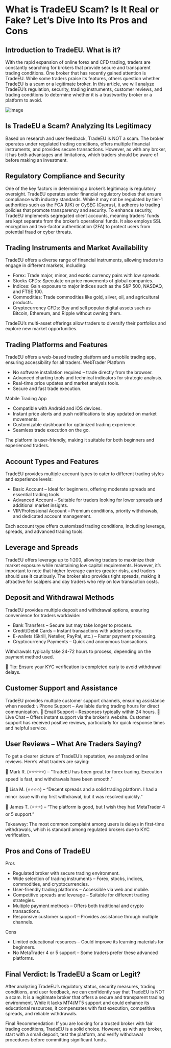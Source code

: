 What is TradeEU Scam? Is It Real or Fake? Let’s Dive Into Its Pros and Cons
======================================================

Introduction to TradeEU. What is it?
------------

With the rapid expansion of online forex and CFD trading, traders are constantly searching for brokers that provide secure and transparent trading conditions. One broker that has recently gained attention is TradeEU. While some traders praise its features, others question whether TradeEU is a scam or a legitimate broker.
In this article, we will analyze TradeEU’s regulation, security, trading instruments, customer reviews, and trading conditions to determine whether it is a trustworthy broker or a platform to avoid.



![image]()

Is TradeEU a Scam? Analyzing Its Legitimacy
--------------------

Based on research and user feedback, TradeEU is NOT a scam. The broker operates under regulated trading conditions, offers multiple financial instruments, and provides secure transactions. However, as with any broker, it has both advantages and limitations, which traders should be aware of before making an investment.


Regulatory Compliance and Security
-----------------------

One of the key factors in determining a broker’s legitimacy is regulatory oversight. TradeEU operates under financial regulatory bodies that ensure compliance with industry standards. While it may not be regulated by tier-1 authorities such as the FCA (UK) or CySEC (Cyprus), it adheres to trading policies that promote transparency and security.
To enhance security, TradeEU implements segregated client accounts, meaning traders' funds are kept separate from the broker’s operational funds. It also employs SSL encryption and two-factor authentication (2FA) to protect users from potential fraud or cyber threats.




Trading Instruments and Market Availability
-----------------

TradeEU offers a diverse range of financial instruments, allowing traders to engage in different markets, including:
- Forex: Trade major, minor, and exotic currency pairs with low spreads.
- Stocks CFDs: Speculate on price movements of global companies.
- Indices: Gain exposure to major indices such as the S&P 500, NASDAQ, and FTSE 100.
- Commodities: Trade commodities like gold, silver, oil, and agricultural products.
- Cryptocurrency CFDs: Buy and sell popular digital assets such as Bitcoin, Ethereum, and Ripple without owning them.

TradeEU’s multi-asset offerings allow traders to diversify their portfolios and explore new market opportunities.


Trading Platforms and Features
-------------------

TradeEU offers a web-based trading platform and a mobile trading app, ensuring accessibility for all traders.
WebTrader Platform
- No software installation required – trade directly from the browser.
- Advanced charting tools and technical indicators for strategic analysis.
- Real-time price updates and market analysis tools.
- Secure and fast trade execution.

Mobile Trading App
- Compatible with Android and iOS devices.
- Instant price alerts and push notifications to stay updated on market movements.
- Customizable dashboard for optimized trading experience.
- Seamless trade execution on the go.

The platform is user-friendly, making it suitable for both beginners and experienced traders.

Account Types and Features
-------------

TradeEU provides multiple account types to cater to different trading styles and experience levels:

- Basic Account – Ideal for beginners, offering moderate spreads and essential trading tools.
-  Advanced Account – Suitable for traders looking for lower spreads and additional market insights.
-  VIP/Professional Account – Premium conditions, priority withdrawals, and dedicated account management.

Each account type offers customized trading conditions, including leverage, spreads, and advanced trading tools.


Leverage and Spreads
------------------------

TradeEU offers leverage up to 1:200, allowing traders to maximize their market exposure while maintaining low capital requirements. However, it’s important to note that higher leverage carries greater risks, and traders should use it cautiously.
The broker also provides tight spreads, making it attractive for scalpers and day traders who rely on low transaction costs.


Deposit and Withdrawal Methods
------------------------

TradeEU provides multiple deposit and withdrawal options, ensuring convenience for traders worldwide:
- Bank Transfers – Secure but may take longer to process.
- Credit/Debit Cards – Instant transactions with added security.
- E-wallets (Skrill, Neteller, PayPal, etc.) – Faster payment processing.
- Cryptocurrency Payments – Quick and anonymous transactions.

Withdrawals typically take 24-72 hours to process, depending on the payment method used.

🚨 Tip: Ensure your KYC verification is completed early to avoid withdrawal delays.


Customer Support and Assistance
------------------------

TradeEU provides multiple customer support channels, ensuring assistance when needed:
📞 Phone Support – Available during trading hours for direct communication.
 📧 Email Support – Responses typically within 24 hours.
 💬 Live Chat – Offers instant support via the broker’s website.
Customer support has received positive reviews, particularly for quick response times and helpful service.


User Reviews – What Are Traders Saying?
------------------------

To get a clearer picture of TradeEU’s reputation, we analyzed online reviews. Here’s what traders are saying:

💬 Mark R. (⭐⭐⭐⭐⭐) – “TradeEU has been great for forex trading. Execution speed is fast, and withdrawals have been smooth.”

💬 Lisa M. (⭐⭐⭐⭐) – “Decent spreads and a solid trading platform. I had a minor issue with my first withdrawal, but it was resolved quickly.”

💬 James T. (⭐⭐⭐) – “The platform is good, but I wish they had MetaTrader 4 or 5 support.”

Takeaway: The most common complaint among users is delays in first-time withdrawals, which is standard among regulated brokers due to KYC verification.


Pros and Cons of TradeEU
------------------------

Pros
- Regulated broker with secure trading environment.
- Wide selection of trading instruments – Forex, stocks, indices, commodities, and cryptocurrencies.
- User-friendly trading platforms – Accessible via web and mobile.
- Competitive spreads and leverage – Suitable for different trading strategies.
- Multiple payment methods – Offers both traditional and crypto transactions.
- Responsive customer support – Provides assistance through multiple channels.

Cons
- Limited educational resources – Could improve its learning materials for beginners.
- No MetaTrader 4 or 5 support – Some traders prefer these advanced platforms.

Final Verdict: Is TradeEU a Scam or Legit?
------------------------

After analyzing TradeEU’s regulatory status, security measures, trading conditions, and user feedback, we can confidently say that TradeEU is NOT a scam. It is a legitimate broker that offers a secure and transparent trading environment.
While it lacks MT4/MT5 support and could enhance its educational resources, it compensates with fast execution, competitive spreads, and reliable withdrawals.

Final Recommendation: If you are looking for a trusted broker with fair trading conditions, TradeEU is a solid choice. However, as with any broker, start with a small deposit, test the platform, and verify withdrawal procedures before committing significant funds.
